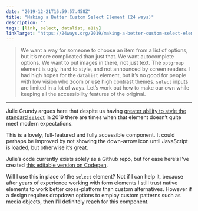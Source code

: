```yaml
---
date: "2019-12-21T16:59:57.458Z"
title: "Making a Better Custom Select Element (24 ways)"
description: ""
tags: [link, select, datalist, a11y]
linkTarget: "https://24ways.org/2019/making-a-better-custom-select-element/"
---
```

>  We want a way for someone to choose an item from a list of options, but it’s more complicated than just that. We want autocomplete options. We want to put images in there, not just text. The `optgroup` element is ugly, hard to style, and not announced by screen readers. I had high hopes for the `datalist` element, but it’s no good for people with low vision who zoom or use high contrast themes. `select` inputs are limited in a lot of ways. Let’s work out how to make our own while keeping all the accessibility features of the original.
---

Julie Grundy argues here that despite us having [greater ability to style the standard `select`](https://fuzzylogic.me/posts/2019-12-21-styling-a-select-like-its-2019-or-filament-group-inc/) in 2019 there are times when that element doesn’t quite meet modern expectations.

This is a lovely, full-featured and fully accessible component. It could perhaps be improved by not showing the down-arrow icon until JavaScript is loaded, but otherwise it’s great.

Julie’s code currently exists solely as a Github repo, but for ease here’s I’ve created [this editable version on Codepen](https://codepen.io/fuzzylogicx/pen/rNamaYJ).

Will I use this in place of the `select` element? Not if I can help it, because after years of experience working with form elements I still trust native elements to work better cross-platform than custom alternatives. However if a design requires dropdown options to employ custom patterns such as media objects, then I’ll definitely reach for this component.
